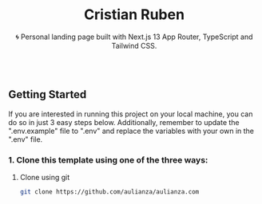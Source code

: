 <div align="center">
  <h1>Cristian Ruben</h1>
  <p>🌀 Personal landing page built with Next.js 13 App Router, TypeScript and Tailwind CSS.</p>
</div>
<br />

<br />

## Getting Started

If you are interested in running this project on your local machine, you can do so in just 3 easy steps below. Additionally, remember to update the ".env.example" file to ".env" and replace the variables with your own in the ".env" file.

### 1. Clone this template using one of the three ways:

1. Clone using git

   ```bash
   git clone https://github.com/aulianza/aulianza.com
   ```
